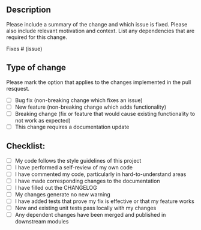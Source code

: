 ## Description

Please include a summary of the change and which issue is fixed.
Please also include relevant motivation and context.
List any dependencies that are required for this change.

Fixes # (issue)

## Type of change

Please mark the option that applies to the changes implemented in the pull resquest.

- [ ] Bug fix (non-breaking change which fixes an issue)
- [ ] New feature (non-breaking change which adds functionality)
- [ ] Breaking change (fix or feature that would cause existing functionality to not work as expected)
- [ ] This change requires a documentation update

## Checklist:

- [ ] My code follows the style guidelines of this project
- [ ] I have performed a self-review of my own code
- [ ] I have commented my code, particularly in hard-to-understand areas
- [ ] I have made corresponding changes to the documentation
- [ ] I have  filled out the CHANGELOG
- [ ] My changes generate no new warning
- [ ] I have added tests that prove my fix is effective or that my feature works
- [ ] New and existing unit tests pass locally with my changes
- [ ] Any dependent changes have been merged and published in downstream modules
